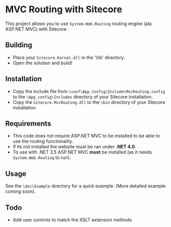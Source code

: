 MVC Routing with Sitecore
=========================
This project allows you to use `System.Web.Routing` routing engine (ala ASP.NET MVC) with Sitecore.

Building
--------
* Place your `Sitecore.Kernel.dll` in the '\lib' directory.
* Open the solution and build! 

Installation
------------
* Copy the include file from `\conf\App_Config\Include\MvcRouting.config` to the `\App_config\Includes` directory of your Sitecore installation.
* Copy the `Sitecore.MvcRouting.dll` to the `\bin` directory of your Sitecore installation.

Requirements
------------
* This code does not require ASP.NET MVC to be installed to be able to use the routing functionality.
* If its not installed the website must be ran under **.NET 4.0**.
* To use with .NET 3.5 ASP.NET MVC **must** be installed (as it needs `System.Web.Routing` to run).

Usage
-----
See the `\doc\Example` directory for a quick example. (More detailed example coming soon).

Todo
-----
* Add user controls to match the XSLT extension methods